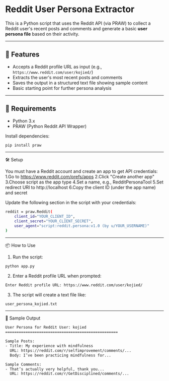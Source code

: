 # Reddit User Persona Extractor

This is a Python script that uses the Reddit API (via PRAW) to collect a Reddit user's recent posts and comments and generate a basic **user persona file** based on their activity.

---
## 🚀 Features

- Accepts a Reddit profile URL as input (e.g., `https://www.reddit.com/user/kojied/`)
- Extracts the user's most recent posts and comments
- Saves the output in a structured text file showing sample content
- Basic starting point for further persona analysis

---
## 🧰 Requirements

- Python 3.x
- PRAW (Python Reddit API Wrapper)

Install dependencies:

```bash
pip install praw
```

---
🛠️ Setup

You must have a Reddit account and create an app to get API credentials:
 1.Go to https://www.reddit.com/prefs/apps
 2.Click "Create another app"
 3.Choose script as the app type
 4.Set a name, e.g., RedditPersonaTool
 5.Set redirect URI to http://localhost
 6.Copy the client ID (under the app name) and secret

Update the following section in the script with your credentials:

```bash
reddit = praw.Reddit(
    client_id="YOUR_CLIENT_ID",
    client_secret="YOUR_CLIENT_SECRET",
    user_agent="script:reddit.persona:v1.0 (by u/YOUR_USERNAME)"
)
```
---
📦 How to Use

1. Run the script:

```bash
python app.py
```
2. Enter a Reddit profile URL when prompted:

```bash
Enter Reddit profile URL: https://www.reddit.com/user/kojied/
```

3. The script will create a text file like:

```bash
user_persona_kojied.txt
```

---
📁 Sample Output

```bash
User Persona for Reddit User: kojied
==================================================

Sample Posts:
- Title: My experience with mindfulness
  URL: https://reddit.com/r/selfimprovement/comments/...
  Body: I’ve been practicing mindfulness for...

Sample Comments:
- That’s actually very helpful, thank you...
  URL: https://reddit.com/r/GetDisciplined/comments/...
```
